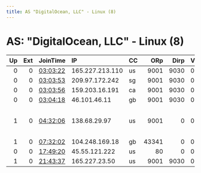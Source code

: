 ```yaml
---
title: AS "DigitalOcean, LLC" - Linux (8)
---
```


# AS: "DigitalOcean, LLC" - Linux (8)

|   Up |   Ext | JoinTime                                                                                            | IP              | CC   |   ORp |   Dirp | Version   | Contact                  | Nickname   |   eFamMembers |
|-----:|------:|:----------------------------------------------------------------------------------------------------|:----------------|:-----|------:|-------:|:----------|:-------------------------|:-----------|--------------:|
|    0 |     0 | [03:03:22](https://metrics.torproject.org/rs.html#details/F2C191A840C11380A754BF2B83EFEE5C8743D9F0) | 165.227.213.110 | us   |  9001 |   9030 | 0.3.5.8   | None                     | Unnamed    |             1 |
|    0 |     0 | [03:03:53](https://metrics.torproject.org/rs.html#details/78472F7C09AB7FD387AFEE3B2B54E78256AFDBB7) | 209.97.172.242  | sg   |  9001 |   9030 | 0.3.5.8   | None                     | Unnamed    |             1 |
|    0 |     0 | [03:03:56](https://metrics.torproject.org/rs.html#details/08B5278D3CC1C59D780DCCA66C265ACAFDC44D10) | 159.203.16.191  | ca   |  9001 |   9030 | 0.3.5.8   | None                     | Unnamed    |             1 |
|    0 |     0 | [03:04:18](https://metrics.torproject.org/rs.html#details/D426C1A08E94D402114C12E855E01A53F2463541) | 46.101.46.11    | gb   |  9001 |   9030 | 0.3.5.8   | None                     | Unnamed    |             1 |
|    1 |     0 | [04:32:06](https://metrics.torproject.org/rs.html#details/00E6C12DDF576F14A8B54CA3749CC04794B35D6D) | 138.68.29.97    | us   |  9001 |      0 | 0.3.5.8   | pheg at proton tor-relay | vx7        |             1 |
|    1 |     0 | [07:32:02](https://metrics.torproject.org/rs.html#details/40D42DB9AB385540A7ECA264F39D3A61397C90C8) | 104.248.169.18  | gb   | 43341 |      0 | 0.3.5.8   | None                     | Unnamed    |             1 |
|    0 |     0 | [17:49:20](https://metrics.torproject.org/rs.html#details/586526C69F4320645849B63BF49706E8C16A1E5C) | 45.55.121.222   | us   |    80 |      0 | 0.3.2.10  | None                     | dreggle    |             1 |
|    1 |     0 | [21:43:37](https://metrics.torproject.org/rs.html#details/49453839EC68B5D433920BCABF76F82EA4901BF5) | 165.227.23.50   | us   |  9001 |   9030 | 0.2.9.13  | None                     | portmingi  |             1 |
